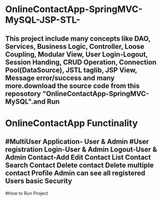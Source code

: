 # OnlineContactApp-SpringMVC-MySQL-JSP-STL-
This project include many concepts like DAO, Services, Business Logic, Controller, Loose Coupling, Modular View, User Login-Logout, Session Handing, CRUD Operation, Connection Pool(DataSource), JSTL taglib, JSP View, Message error/success and many more.download the source code from this reposotory "OnlineContactApp-SpringMVC-MySQL".and Run
------------------------------------------------------------------------------------------------------------------------------------
# OnlineContactApp Functinality
#MultiUser Application- User & Admin
#User registration
Login-User & Admin
Logout-User & Admin
Contact-Add
Edit Contact
List Contact
Search Contact
Delete contact
Delete multiple contact
Profile
Admin can see all registered Users
basic Security
------------------------------------------------------------------------------------------------------------------------------------
#How to Run Project


